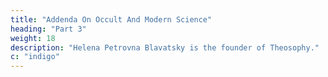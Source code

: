 ```yaml
---
title: "Addenda On Occult And Modern Science"
heading: "Part 3"
weight: 18
description: "Helena Petrovna Blavatsky is the founder of Theosophy."
c: "indigo"
---
```

